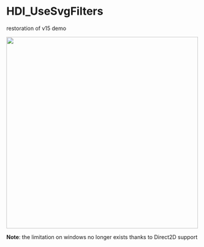 # HDI_UseSvgFilters
restoration of v15 demo

<img width="500" height="auto" alt="" src="https://github.com/user-attachments/assets/e137be5b-ba3e-4958-a456-6da5fd712b3f" />

**Note**: the limitation on windows no longer exists thanks to Direct2D support
